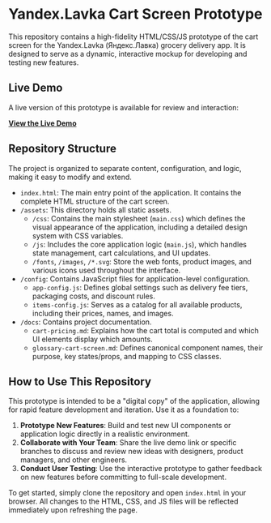# Yandex.Lavka Cart Screen Prototype

This repository contains a high-fidelity HTML/CSS/JS prototype of the cart screen for the Yandex.Lavka (Яндекс.Лавка) grocery delivery app. It is designed to serve as a dynamic, interactive mockup for developing and testing new features.

## Live Demo

A live version of this prototype is available for review and interaction:

**[View the Live Demo](https://dadkakdad.github.io/app_prototyping/)**

## Repository Structure

The project is organized to separate content, configuration, and logic, making it easy to modify and extend.

-   `index.html`: The main entry point of the application. It contains the complete HTML structure of the cart screen.
-   `/assets`: This directory holds all static assets.
    -   `/css`: Contains the main stylesheet (`main.css`) which defines the visual appearance of the application, including a detailed design system with CSS variables.
    -   `/js`: Includes the core application logic (`main.js`), which handles state management, cart calculations, and UI updates.
    -   `/fonts`, `/images`, `/*.svg`: Store the web fonts, product images, and various icons used throughout the interface.
-   `/config`: Contains JavaScript files for application-level configuration.
    -   `app-config.js`: Defines global settings such as delivery fee tiers, packaging costs, and discount rules.
    -   `items-config.js`: Serves as a catalog for all available products, including their prices, names, and images.
-   `/docs`: Contains project documentation.
    - `cart-pricing.md`: Explains how the cart total is computed and which UI elements display which amounts.
    - `glossary-cart-screen.md`: Defines canonical component names, their purpose, key states/props, and mapping to CSS classes.

## How to Use This Repository

This prototype is intended to be a "digital copy" of the application, allowing for rapid feature development and iteration. Use it as a foundation to:

1.  **Prototype New Features**: Build and test new UI components or application logic directly in a realistic environment.
2.  **Collaborate with Your Team**: Share the live demo link or specific branches to discuss and review new ideas with designers, product managers, and other engineers.
3.  **Conduct User Testing**: Use the interactive prototype to gather feedback on new features before committing to full-scale development.

To get started, simply clone the repository and open `index.html` in your browser. All changes to the HTML, CSS, and JS files will be reflected immediately upon refreshing the page. 